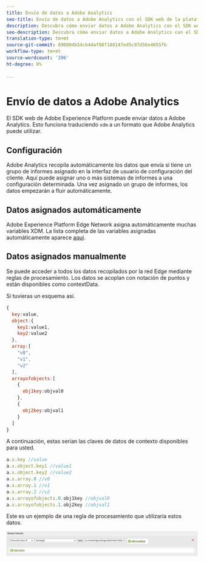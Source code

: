 ```yaml
---
title: Envío de datos a Adobe Analytics
seo-title: Envío de datos a Adobe Analytics con el SDK web de la plataforma Adobe Experience
description: Descubra cómo enviar datos a Adobe Analytics con el SDK web de la plataforma de experiencia
seo-description: Descubra cómo enviar datos a Adobe Analytics con el SDK web de la plataforma de experiencia
translation-type: tm+mt
source-git-commit: 890004b54cb4daf08f188147ed5c97d56e4055fb
workflow-type: tm+mt
source-wordcount: '206'
ht-degree: 0%

---
```



# Envío de datos a Adobe Analytics

El SDK web de Adobe Experience Platform puede enviar datos a Adobe Analytics. Esto funciona traduciendo `xdm` a un formato que Adobe Analytics puede utilizar.

## Configuración

Adobe Analytics recopila automáticamente los datos que envía si tiene un grupo de informes asignado en la interfaz de usuario de configuración del cliente. Aquí puede asignar uno o más sistemas de informes a una configuración determinada. Una vez asignado un grupo de informes, los datos empezarán a fluir automáticamente.

## Datos asignados automáticamente

Adobe Experience Platform Edge Network asigna automáticamente muchas variables XDM. La lista completa de las variables asignadas automáticamente aparece [aquí](../analytics/automatically-mapped-vars.md).

## Datos asignados manualmente

Se puede acceder a todos los datos recopilados por la red Edge mediante reglas de procesamiento. Los datos se acoplan con notación de puntos y están disponibles como contextData.

Si tuvieras un esquema así.

```javascript
{
  key:value,
  object:{
    key1:value1,
    key2:value2
  },
  array:[
    "v0",
    "v1",
    "v2"
  ],
  arrayofobjects:[
    {
      obj1key:objval0
    },
    {
      obj2key:objval1
    }
  ]
}
```

A continuación, estas serían las claves de datos de contexto disponibles para usted.

```javascript
a.x.key //value
a.x.object.key1 //value1
a.x.object.key2 //value2
a.x.array.0 //v0
a.x.array.1 //v1
a.x.array.2 //v2
a.x.arrayofobjects.0.obj1key //objval0
a.x.arrayofobjects.1.obj2key //objval1
```

Este es un ejemplo de una regla de procesamiento que utilizaría estos datos.

![Interfaz de reglas de procesamiento](../../../assets/edge_analytics_processing_rules.png)

